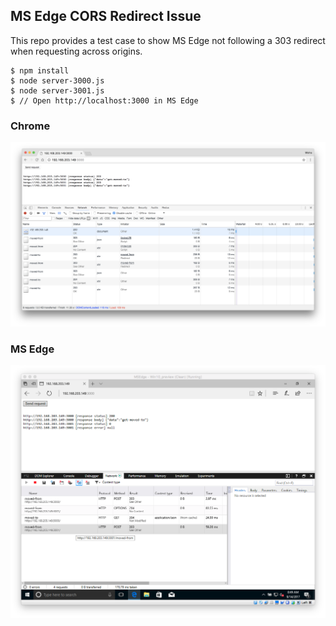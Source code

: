 MS Edge CORS Redirect Issue
---------------------------

This repo provides a test case to show MS Edge not following a 303 redirect when requesting across origins.

    $ npm install
    $ node server-3000.js
    $ node server-3001.js
    $ // Open http://localhost:3000 in MS Edge

### Chrome

![Chrome](chrome.png)

### MS Edge

![MS Edge](msedge.png)

